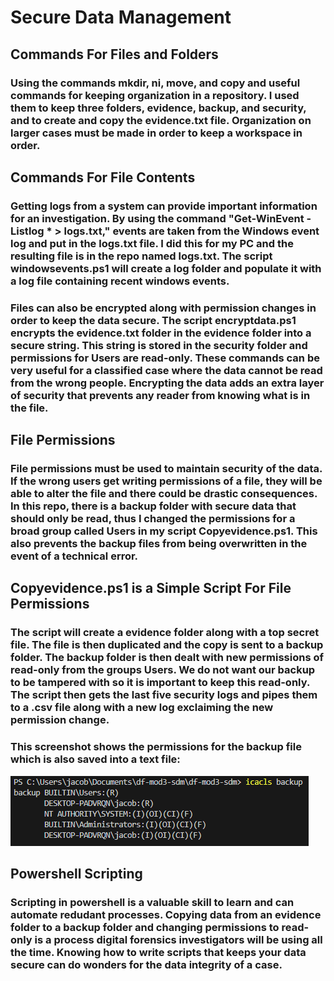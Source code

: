 # Secure Data Management

## Commands For Files and Folders

### Using the commands mkdir, ni, move, and copy and useful commands for keeping organization in a repository. I used them to keep three folders, evidence, backup, and security, and to create and copy the evidence.txt file. Organization on larger cases must be made in order to keep a workspace in order.

## Commands For File Contents

### Getting logs from a system can provide important information for an investigation. By using the command "Get-WinEvent -Listlog * > logs.txt," events are taken from the Windows event log and put in the logs.txt file. I did this for my PC and the resulting file is in the repo named logs.txt. The script windowsevents.ps1 will create a log folder and populate it with a log file containing recent windows events.

### Files can also be encrypted along with permission changes in order to keep the data secure. The script encryptdata.ps1 encrypts the evidence.txt folder in the evidence folder into a secure string. This string is stored in the security folder and permissions for Users are read-only. These commands can be very useful for a classified case where the data cannot be read from the wrong people. Encrypting the data adds an extra layer of security that prevents any reader from knowing what is in the file.

## File Permissions

### File permissions must be used to maintain security of the data. If the wrong users get writing permissions of a file, they will be able to alter the file and there could be drastic consequences. In this repo, there is a backup folder with secure data that should only be read, thus I changed the permissions for a broad group called Users in my script Copyevidence.ps1. This also prevents the backup files from being overwritten in the event of a technical error.

## Copyevidence.ps1 is a Simple Script For File Permissions

### The script will create a evidence folder along with a top secret file. The file is then duplicated and the copy is sent to a backup folder. The backup folder is then dealt with new permissions of read-only from the groups Users. We do not want our backup to be tampered with so it is important to keep this read-only. The script then gets the last five security logs and pipes them to a .csv file along with a new log exclaiming the new permission change.

### This screenshot shows the permissions for the backup file which is also saved into a text file:

![Screenshot](perms.PNG)

## Powershell Scripting

### Scripting in powershell is a valuable skill to learn and can automate redudant processes. Copying data from an evidence folder to a backup folder and changing permissions to read-only is a process digital forensics investigators will be using all the time. Knowing how to write scripts that keeps your data secure can do wonders for the data integrity of a case.
